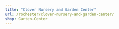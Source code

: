 ```yaml
---
title: "Clover Nursery and Garden Center"
url: /rochester/clover-nursery-and-garden-center/
shop: Garten-Center
---
```

